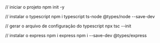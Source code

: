 // iniciar o projeto
npm init -y

// instalar o typescript
npm i typescript ts-node @types/node --save-dev

// gerar o arquivo de configuração do typescript
npx tsc --init

// instalar o express
npm i express
npm i --save-dev @types/express